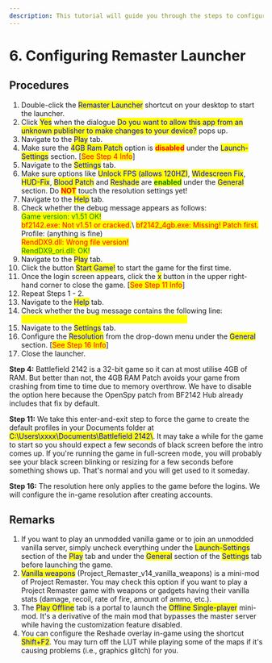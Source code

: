 ```yaml
---
description: This tutorial will guide you through the steps to configure Remaster Launcher.
---
```


# 6. Configuring Remaster Launcher

## Procedures

1. Double-click the <mark style="color:blue;">Remaster Launcher</mark> shortcut on your desktop to start the launcher.
2. Click <mark style="color:blue;">Yes</mark> when the dialogue <mark style="color:blue;">Do you want to allow this app from an unknown publisher to make changes to your device?</mark> pops up.
3. Navigate to the <mark style="color:blue;">Play</mark> tab.
4. Make sure the <mark style="color:blue;">4GB Ram Patch</mark> option is <mark style="color:red;">**disabled**</mark> under the <mark style="color:blue;">Launch-Settings</mark> section. \[<mark style="color:red;">See Step 4 Info</mark>]
5. Navigate to the <mark style="color:blue;">Settings</mark> tab.
6. Make sure options like <mark style="color:blue;">Unlock FPS (allows 120HZ)</mark>, <mark style="color:blue;">Widescreen Fix</mark>, <mark style="color:blue;">HUD-Fix</mark>, <mark style="color:blue;">Blood Patch</mark> and <mark style="color:blue;">Reshade</mark> are <mark style="color:green;">**enabled**</mark> under the <mark style="color:blue;">General</mark> section. Do <mark style="color:red;">**NOT**</mark> touch the resolution settings yet!
7. Navigate to the <mark style="color:blue;">Help</mark> tab.
8. Check whether the debug message appears as follows:\
   <mark style="color:green;">Game version: v1.51 OK!</mark>\
   <mark style="color:red;">bf2142.exe: Not v1.51 or cracked.</mark>\ <mark style="color:red;">bf2142\_4gb.exe: Missing! Patch first.</mark>\
   Profile: (anything is fine)\
   <mark style="color:red;">RendDX9.dll: Wrong file version!</mark>\
   <mark style="color:green;">RendDX9\_ori.dll: OK!</mark>
9. Navigate to the <mark style="color:blue;">Play</mark> tab.&#x20;
10. Click the button <mark style="color:blue;">Start Game!</mark> to start the game for the first time.
11. Once the login screen appears, click the <mark style="color:blue;">x</mark> button in the upper right-hand corner to close the game. \[<mark style="color:red;">See Step 11 Info</mark>]
12. Repeat Steps 1 - 2.
13. Navigate to the <mark style="color:blue;">Help</mark> tab.
14. Check whether the bug message contains the following line:\
    <mark style="color:yellow;">Profile: Found, delete if stuck with a black screen.</mark>
15. Navigate to the <mark style="color:blue;">Settings</mark> tab.
16. Configure the <mark style="color:blue;">Resolution</mark> from the drop-down menu under the <mark style="color:blue;">General</mark> section. \[<mark style="color:red;">See Step 16 Info</mark>]
17. Close the launcher.

**Step 4:** Battlefield 2142 is a 32-bit game so it can at most utilise 4GB of RAM. But better than not, the 4GB RAM Patch avoids your game from crashing from time to time due to memory overthrow. We have to disable the option here because the OpenSpy patch from BF2142 Hub already includes that fix by default.

**Step 11:** We take this enter-and-exit step to force the game to create the default profiles in your Documents folder at <mark style="color:blue;">C:\Users\xxxx\Documents\Battlefield 2142\\</mark>. It may take a while for the game to start so you should expect a few seconds of black screen before the intro comes up. If you're running the game in full-screen mode, you will probably see your black screen blinking or resizing for a few seconds before something shows up. That's normal and you will get used to it someday.

**Step 16:** The resolution here only applies to the game before the logins. We will configure the in-game resolution after creating accounts.

## Remarks

1. If you want to play an unmodded vanilla game or to join an unmodded vanilla server, simply uncheck everything under the <mark style="color:blue;">Launch-Settings</mark> section of the <mark style="color:blue;">Play</mark> tab and under the <mark style="color:blue;">General</mark> section of the <mark style="color:blue;">Settings</mark> tab before launching the game.
2. <mark style="color:blue;">Vanilla weapons</mark> (Project\_Remaster\_v14\_vanilla\_weapons) is a mini-mod of Project Remaster. You may check this option if you want to play a Project Remaster game with weapons or gadgets having their vanilla stats (damage, recoil, rate of fire, amount of ammo, etc.).
3. The <mark style="color:blue;">Play Offline</mark> tab is a portal to launch the <mark style="color:blue;">Offline Single-player</mark> mini-mod. It's a derivative of the main mod that bypasses the master server while having the customization feature disabled.
4. You can configure the Reshade overlay in-game using the shortcut <mark style="color:blue;">Shift+F2</mark>. You may turn off the LUT while playing some of the maps if it's causing problems (i.e., graphics glitch) for you.
